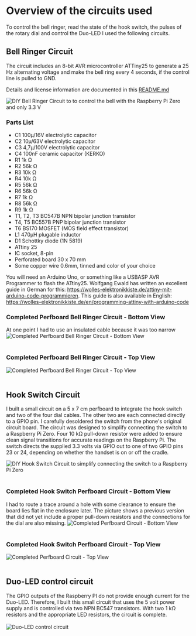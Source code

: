 # Overview of the circuits used
To control the bell ringer, read the state of the hook switch, the pulses of the rotary dial and control the Duo-LED I used the following circuits.

## Bell Ringer Circuit
The circuit includes an 8-bit AVR microcontroller ATTiny25 to generate a 25 Hz alternating voltage and make the bell ring every 4 seconds, if the control line is pulled to GND.

Details and license information are documented in this [README.md](/bell%20ringer/README.md)

![DIY Bell Ringer Circuit to to control the bell with the Raspberry  Pi Zero and only 3.3 V](/bell%20ringer/Bell%20Ringer%20Layout%20small.png)
<br/>
### Parts List
* C1 100µ/16V electrolytic capacitor
* C2 10µ/63V electrolytic capacitor
* C3 4,7µ/100V electrolytic capacitor
* C4 100nF ceramic capacitor (KERKO)
* R1 1k &#8486;
* R2 56k &#8486;
* R3 10k &#8486;
* R4 10k &#8486;
* R5 56k &#8486;
* R6 56k &#8486;
* R7 1k &#8486;
* R8 56k &#8486;
* R9 1k &#8486;
* T1, T2, T3 BC547B NPN bipolar junction transistor
* T4, T5 BC557B PNP bipolar junction transistor
* T6 BS170 MOSFET (MOS field effect transistor)
* L1 470µH plugable inductor
* D1 Schottky diode (1N 5819)
* ATtiny 25
* IC socket, 8-pin
* Perforated board 30 x 70 mm
* Some copper wire 0.6mm, tinned and color of your choice

You will need an Arduino Uno, or something like a USBASP AVR Programmer to flash the ATtiny25. Wolfgang Ewald has written an excellent guide in German for this: https://wolles-elektronikkiste.de/attiny-mit-arduino-code-programmieren. This guide is also available in English: https://wolles-elektronikkiste.de/en/programming-attiny-with-arduino-code

### Completed Perfboard Bell Ringer Circuit - Bottom View
At one point I had to use an insulated cable because it was too narrow
![Completed Perfboard Bell Ringer Circuit - Bottom View](/bell%20ringer/Bell%20Ringer%20Circuit%20back%20small.jpg)
<br/>
<br/>

### Completed Perfboard Bell Ringer Circuit - Top View
![Completed Perfboard Bell Ringer Circuit - Top View](/bell%20ringer/Bell%20Ringer%20Circuit%20small.jpg)
<br/>
<br/>

## Hook Switch Circuit
I built a small circuit on a 5 x 7 cm perfboard to integrate the hook switch and two of the four dial cables. The other two are each connected directly to a GPIO pin. I carefully desoldered the switch from the phone's original circuit board. The circuit was designed to simplify connecting the switch to a Raspberry Pi Zero. Four 10 kΩ pull-down resistor were added to ensure clean signal transitions for accurate readings on the Raspberry Pi. The switch directs the supplied 3.3 volts via GPIO out to one of two GPIO pins 23 or 24, depending on whether the handset is on or off the cradle.

![DIY Hook Switch Circuit to simplify connecting the switch to a Raspberry Pi Zero](/doc/Hoock%20Switch%20Layout%20small.png)
<br/>
<br/>
### Completed Hook Switch Perfboard Circuit - Bottom View
I had to route a trace around a hole with some clearance to ensure the board lies flat in the enclosure later. The picture shows a previous version that did not yet include a proper pull-down resistors and the connections for the dial are also missing.
![Completed Perfboard Circuit - Bottom View](/img/Hook%20bottom%20small.jpg)
<br/>
<br/>
### Completed Hook Switch Perfboard Circuit - Top View
![Completed Perfboard Circuit - Top View](/img/Hook%20top%20small.jpg)
<br/>
<br/>
## Duo-LED control circuit
The GPIO outputs of the Raspberry PI do not provide enough current for the Duo-LED. Therefore, I built this small circuit that uses the 5 volt power supply and is controlled via two NPN BC547 transistors. With two 1 k&#8486; resistors and the appropriate LED resistors, the circuit is complete.
<br/>
<br/>
![Duo-LED control circuit](/doc/LED%20Ctl%20small.png)
<br/>
<br/>